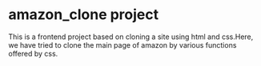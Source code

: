 # amazon_clone project

This is a frontend project based on cloning a site using html and css.Here, we have tried to clone the main page of amazon by various functions offered by css.
